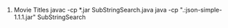 1. Movie Titles
javac -cp *.jar SubStringSearch.java
java -cp ".:json-simple-1.1.1.jar" SubStringSearch
